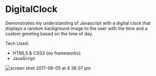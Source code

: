 # DigitalClock
Demonstrates my understanding of Javascript with a digital clock that displays a random background image to the user with the time and a custom greeting based on the time of day.

Tech Used:
* HTML5 & CSS3 (no frameworks)
* JavaScript


![screen shot 2017-06-05 at 4 36 07 pm](https://user-images.githubusercontent.com/26287155/26838070-187cd8e8-4aad-11e7-9a46-d434bbb0269f.png)


